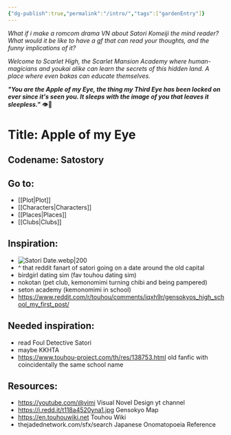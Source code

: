 ```yaml
---
{"dg-publish":true,"permalink":"/intro/","tags":["gardenEntry"]}
---
```


*What if i make a romcom drama VN about Satori Komeiji the mind reader?*
*What would it be like to have a gf that can read your thoughts, and the funny implications of it?*

*Welcome to Scarlet High, the Scarlet Mansion Academy where human-magicians and youkai alike can learn the secrets of this hidden land. A place where even bakas can educate themselves.*

***"You are the Apple of my Eye,
the thing my Third Eye has been locked on ever since it's seen you.
It sleeps with the image of you that leaves it sleepless."***
👁🌹
# Title: **Apple of my Eye**
## Codename: Satostory

## Go to:
- [[Plot\|Plot]]
- [[Characters\|Characters]]
- [[Places\|Places]]
- [[Clubs\|Clubs]]

## Inspiration:
- ![Satori Date.webp|200](/img/user/Images/Satori%20Date.webp) 
- ^ that reddit fanart of satori going on a date around the old capital
- birdgirl dating sim (fav touhou dating sim)
- nokotan (pet club, kemonomimi turning chibi and being pampered)
- seton academy (kemonomimi in school)
- https://www.reddit.com/r/touhou/comments/iqxh9r/gensokyos_high_school_my_first_post/

## Needed inspiration:
- read Foul Detective Satori
- maybe KKHTA
- https://www.touhou-project.com/th/res/138753.html old fanfic with coincidentally the same school name

## Resources:
- https://youtube.com/@vimi Visual Novel Design yt channel
- https://i.redd.it/t118a4520yna1.jpg Gensokyo Map
- https://en.touhouwiki.net Touhou Wiki
- thejadednetwork.com/sfx/search Japanese Onomatopoeia Reference

